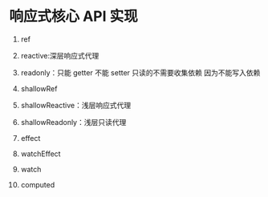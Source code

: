 # 响应式核心 API 实现

1. ref
2. reactive:深层响应式代理
3. readonly：只能 getter 不能 setter 只读的不需要收集依赖 因为不能写入依赖
4. shallowRef
5. shallowReactive：浅层响应式代理
6. shallowReadonly：浅层只读代理

7. effect
8. watchEffect
9. watch
10. computed
